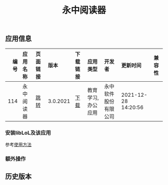﻿---
id: 114
title: 永中阅读器
toc: true
weight: 114
---

## 应用信息 
|   编号 | 应用名称   | 页面链接                                       | 版本       | 下载链接                                                                                   | 应用类型      | 开发者        | 更新时间                | 兼容性   |
|-----:|:-------|:-------------------------------------------|:---------|:---------------------------------------------------------------------------------------|:----------|:-----------|:--------------------|:------|
|  114 | 永中阅读器  | [跳转](http://app.loongapps.cn/#/detail/114) | 3.0.2021 | [下载](http://113.24.212.22:8090/upload/file/yozo-xreader-3.0.2021-loongarch64-font.deb) | 教育学习,办公应用 | 永中软件股份有限公司 | 2021-12-28 14:20:56 |       |
### 安装libLoL及该应用 
参考[使用方法](/docs/usage) 
### 额外操作 


## 历史版本 
 